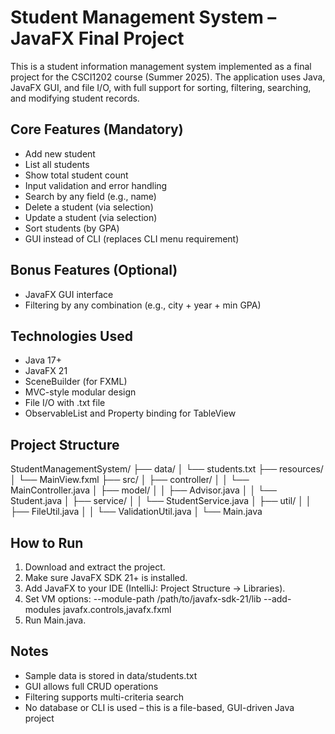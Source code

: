 Student Management System – JavaFX Final Project
================================================

This is a student information management system implemented as a final project for the CSCI1202 course (Summer 2025).
The application uses Java, JavaFX GUI, and file I/O, with full support for sorting, filtering, searching, and modifying student records.

Core Features (Mandatory)
-------------------------
- Add new student
- List all students
- Show total student count
- Input validation and error handling
- Search by any field (e.g., name)
- Delete a student (via selection)
- Update a student (via selection)
- Sort students (by GPA)
- GUI instead of CLI (replaces CLI menu requirement)

Bonus Features (Optional)
-------------------------
- JavaFX GUI interface
- Filtering by any combination (e.g., city + year + min GPA)

Technologies Used
-----------------
- Java 17+
- JavaFX 21
- SceneBuilder (for FXML)
- MVC-style modular design
- File I/O with .txt file
- ObservableList and Property binding for TableView

Project Structure
-----------------
StudentManagementSystem/
├── data/
│   └── students.txt
├── resources/
│   └── MainView.fxml
├── src/
│   ├── controller/
│   │   └── MainController.java
│   ├── model/
│   │   ├── Advisor.java
│   │   └── Student.java
│   ├── service/
│   │   └── StudentService.java
│   ├── util/
│   │   ├── FileUtil.java
│   │   └── ValidationUtil.java
│   └── Main.java

How to Run
----------
1. Download and extract the project.
2. Make sure JavaFX SDK 21+ is installed.
3. Add JavaFX to your IDE (IntelliJ: Project Structure → Libraries).
4. Set VM options:
   --module-path /path/to/javafx-sdk-21/lib --add-modules javafx.controls,javafx.fxml
5. Run Main.java.

Notes
-----
- Sample data is stored in data/students.txt
- GUI allows full CRUD operations
- Filtering supports multi-criteria search
- No database or CLI is used – this is a file-based, GUI-driven Java project
